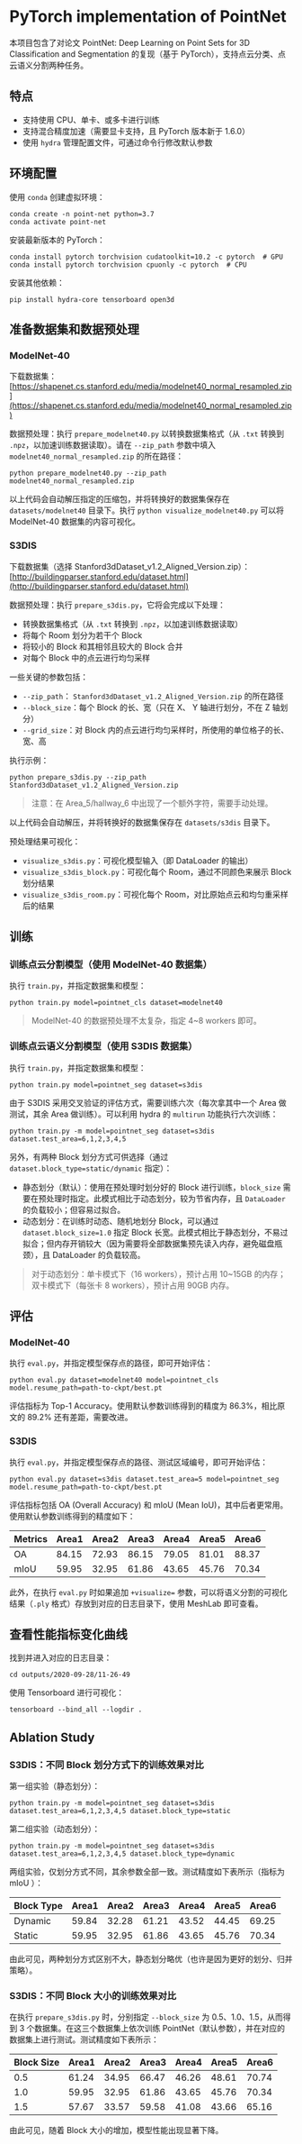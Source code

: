 # PyTorch implementation of PointNet

本项目包含了对论文 PointNet: Deep Learning on Point Sets for 3D Classification and Segmentation 的复现（基于 PyTorch），支持点云分类、点云语义分割两种任务。

## 特点

* 支持使用 CPU、单卡、或多卡进行训练
* 支持混合精度加速（需要显卡支持，且 PyTorch 版本新于 1.6.0）
* 使用 `hydra` 管理配置文件，可通过命令行修改默认参数

## 环境配置

使用 `conda` 创建虚拟环境：

```
conda create -n point-net python=3.7
conda activate point-net
```

安装最新版本的 PyTorch：

```
conda install pytorch torchvision cudatoolkit=10.2 -c pytorch  # GPU
conda install pytorch torchvision cpuonly -c pytorch  # CPU
```

安装其他依赖：

```
pip install hydra-core tensorboard open3d
```

## 准备数据集和数据预处理

### ModelNet-40

下载数据集：[https://shapenet.cs.stanford.edu/media/modelnet40_normal_resampled.zip](https://shapenet.cs.stanford.edu/media/modelnet40_normal_resampled.zip)

数据预处理：执行 `prepare_modelnet40.py` 以转换数据集格式（从 `.txt` 转换到 `.npz`，以加速训练数据读取）。请在 `--zip_path` 参数中填入 `modelnet40_normal_resampled.zip` 的所在路径：

```
python prepare_modelnet40.py --zip_path modelnet40_normal_resampled.zip
```

以上代码会自动解压指定的压缩包，并将转换好的数据集保存在 `datasets/modelnet40` 目录下。执行 `python visualize_modelnet40.py` 可以将 ModelNet-40 数据集的内容可视化。

### S3DIS

下载数据集（选择 Stanford3dDataset_v1.2_Aligned_Version.zip）：[http://buildingparser.stanford.edu/dataset.html](http://buildingparser.stanford.edu/dataset.html)

数据预处理：执行 `prepare_s3dis.py`，它将会完成以下处理：

* 转换数据集格式（从 `.txt` 转换到 `.npz`，以加速训练数据读取）
* 将每个 Room 划分为若干个 Block
* 将较小的 Block 和其相邻且较大的 Block 合并
* 对每个 Block 中的点云进行均匀采样

一些关键的参数包括：

* `--zip_path`： `Stanford3dDataset_v1.2_Aligned_Version.zip` 的所在路径
* `--block_size`：每个 Block 的长、宽（只在 X、 Y 轴进行划分，不在 Z 轴划分）
* `--grid_size`：对 Block 内的点云进行均匀采样时，所使用的单位格子的长、宽、高

执行示例：

```
python prepare_s3dis.py --zip_path Stanford3dDataset_v1.2_Aligned_Version.zip
```

> 注意：在 Area_5/hallway_6 中出现了一个额外字符，需要手动处理。

以上代码会自动解压，并将转换好的数据集保存在 `datasets/s3dis` 目录下。

预处理结果可视化：

* `visualize_s3dis.py`：可视化模型输入（即 DataLoader 的输出）
* `visualize_s3dis_block.py`：可视化每个 Room，通过不同颜色来展示 Block 划分结果
* `visualize_s3dis_room.py`：可视化每个 Room，对比原始点云和均匀重采样后的结果

## 训练

### 训练点云分割模型（使用 ModelNet-40 数据集）

执行 `train.py`，并指定数据集和模型：

```
python train.py model=pointnet_cls dataset=modelnet40
```

> ModelNet-40 的数据预处理不太复杂，指定 4~8 workers 即可。

### 训练点云语义分割模型（使用 S3DIS 数据集）

执行 `train.py`，并指定数据集和模型：

```
python train.py model=pointnet_seg dataset=s3dis
```

由于 S3DIS 采用交叉验证的评估方式，需要训练六次（每次拿其中一个 Area 做测试，其余 Area 做训练）。可以利用 hydra 的 `multirun` 功能执行六次训练：

```
python train.py -m model=pointnet_seg dataset=s3dis dataset.test_area=6,1,2,3,4,5
```

另外，有两种 Block 划分方式可供选择（通过 `dataset.block_type=static/dynamic` 指定）：

* 静态划分（默认）：使用在预处理时划分好的 Block 进行训练，`block_size` 需要在预处理时指定。此模式相比于动态划分，较为节省内存，且 `DataLoader` 的负载较小；但容易过拟合。
* 动态划分：在训练时动态、随机地划分 Block，可以通过 `dataset.block_size=1.0` 指定 Block 长宽。此模式相比于静态划分，不易过拟合；但内存开销较大（因为需要将全部数据集预先读入内存，避免磁盘瓶颈），且 DataLoader 的负载较高。

> 对于动态划分：单卡模式下（16 workers），预计占用 10~15GB 的内存；双卡模式下（每张卡 8 workers），预计占用 90GB 内存。

## 评估

### ModelNet-40

执行 `eval.py`，并指定模型保存点的路径，即可开始评估：

```
python eval.py dataset=modelnet40 model=pointnet_cls model.resume_path=path-to-ckpt/best.pt
```

评估指标为 Top-1 Accuracy。使用默认参数训练得到的精度为 86.3%，相比原文的 89.2% 还有差距，需要改进。

### S3DIS

执行 `eval.py`，并指定模型保存点的路径、测试区域编号，即可开始评估：

```
python eval.py dataset=s3dis dataset.test_area=5 model=pointnet_seg model.resume_path=path-to-ckpt/best.pt
```

评估指标包括 OA (Overall Accuracy) 和 mIoU (Mean IoU)，其中后者更常用。使用默认参数训练得到的精度如下：

| Metrics | Area1 | Area2 | Area3 | Area4 | Area5 | Area6 |
| ------- | ----- | ----- | ----- | ----- | ----- | ----- |
| OA      | 84.15 | 72.93 | 86.15 | 79.05 | 81.01 | 88.37 |
| mIoU    | 59.95 | 32.95 | 61.86 | 43.65 | 45.76 | 70.34 |

此外，在执行 `eval.py` 时如果追加 `+visualize=` 参数，可以将语义分割的可视化结果（`.ply` 格式）存放到对应的日志目录下，使用 MeshLab 即可查看。

## 查看性能指标变化曲线

找到并进入对应的日志目录：

```
cd outputs/2020-09-28/11-26-49
```

使用 Tensorboard 进行可视化：

```
tensorboard --bind_all --logdir .
```

## Ablation Study

### S3DIS：不同 Block 划分方式下的训练效果对比

第一组实验（静态划分）：

```
python train.py -m model=pointnet_seg dataset=s3dis dataset.test_area=6,1,2,3,4,5 dataset.block_type=static
```

第二组实验（动态划分）：

```
python train.py -m model=pointnet_seg dataset=s3dis dataset.test_area=6,1,2,3,4,5 dataset.block_type=dynamic
```

两组实验，仅划分方式不同，其余参数全部一致。测试精度如下表所示（指标为 mIoU ）：

| Block Type | Area1 | Area2 | Area3 | Area4 | Area5 | Area6 |
| ---------- | ----- | ----- | ----- | ----- | ----- | ----- |
| Dynamic    | 59.84 | 32.28 | 61.21 | 43.52 | 44.45 | 69.25 |
| Static     | 59.95 | 32.95 | 61.86 | 43.65 | 45.76 | 70.34 |

由此可见，两种划分方式区别不大，静态划分略优（也许是因为更好的划分、归并策略）。

### S3DIS：不同 Block 大小的训练效果对比

在执行 `prepare_s3dis.py` 时，分别指定 `--block_size`  为 0.5、1.0、1.5，从而得到 3 个数据集。在这三个数据集上依次训练 PointNet（默认参数），并在对应的数据集上进行测试。测试精度如下表所示：

| Block Size | Area1 | Area2 | Area3 | Area4 | Area5 | Area6 |
| ---------- | ----- | ----- | ----- | ----- | ----- | ----- |
| 0.5        | 61.24 | 34.95 | 66.47 | 46.26 | 48.61 | 70.74 |
| 1.0        | 59.95 | 32.95 | 61.86 | 43.65 | 45.76 | 70.34 |
| 1.5        | 57.67 | 33.57 | 59.58 | 41.08 | 43.66 | 65.16 |

由此可见，随着 Block 大小的增加，模型性能出现显著下降。
